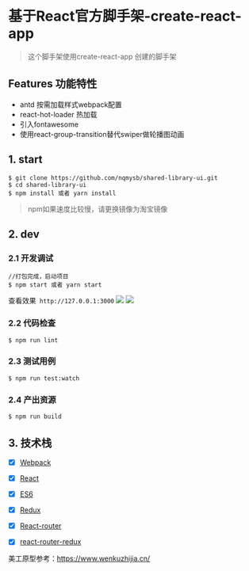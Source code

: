 # 基于React官方脚手架-create-react-app

> 这个脚手架使用create-react-app 创建的脚手架

## Features 功能特性

- antd 按需加载样式webpack配置
- react-hot-loader 热加载
- 引入fontawesome
- 使用react-group-transition替代swiper做轮播图动画

## 1. start

```
$ git clone https://github.com/nqmysb/shared-library-ui.git
$ cd shared-library-ui
$ npm install 或者 yarn install

```
> npm如果速度比较慢，请更换镜像为淘宝镜像

## 2. dev
### 2.1 开发调试
```
//打包完成，启动项目
$ npm start 或者 yarn start
```

查看效果` http://127.0.0.1:3000`
![](https://s2.ax1x.com/2019/03/14/AAbjyt.png)
![](https://s2.ax1x.com/2019/03/14/AAbXQI.png)

### 2.2 代码检查
```
$ npm run lint
```

### 2.3 测试用例
```
$ npm run test:watch
```

### 2.4 产出资源
```
$ npm run build
```

## 3. 技术栈

- [x] [Webpack](https://webpack.github.io)
- [x] [React](https://facebook.github.io/react/)
- [x] [ES6](http://es6.ruanyifeng.com/)
- [x] [Redux](https://github.com/rackt/redux)
- [x] [React-router](https://github.com/rackt/react-router-redux)
- [x] [react-router-redux](https://github.com/reactjs/react-router-redux)


美工原型参考：https://www.wenkuzhijia.cn/



